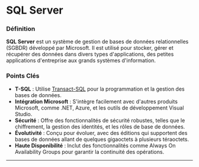 # SQL Server

### Définition
**SQL Server** est un système de gestion de bases de données relationnelles (SGBDR) développé par Microsoft. Il est utilisé pour stocker, gérer et récupérer des données dans divers types d'applications, des petites applications d'entreprise aux grands systèmes d'information.

### Points Clés
- **T-SQL** : Utilise [Transact-SQL](<LA - Transact-SQL>) pour la programmation et la gestion des bases de données.
- **Intégration Microsoft** : S'intègre facilement avec d'autres produits Microsoft, comme .NET, Azure, et les outils de développement Visual Studio.
- **Sécurité** : Offre des fonctionnalités de sécurité robustes, telles que le chiffrement, la gestion des identités, et les rôles de base de données.
- **Évolutivité** : Conçu pour évoluer, avec des éditions qui supportent des bases de données allant de quelques gigaoctets à plusieurs téraoctets.
- **Haute Disponibilité** : Inclut des fonctionnalités comme Always On Availability Groups pour garantir la continuité des opérations.

---

